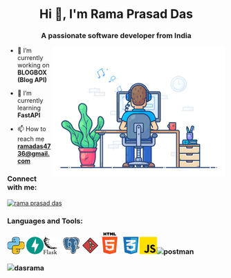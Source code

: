 <h1 align="center">Hi 👋, I'm Rama Prasad Das</h1>
<h3 align="center">A passionate software developer from India</h3>
<img align = "right" width="400" src="https://raw.githubusercontent.com/SupianIDz/SupianIDz/main/coding.gif" alt="coding">

- 🔭 I’m currently working on **BLOGBOX (Blog API)**

- 🌱 I’m currently learning **FastAPI**

- 📫 How to reach me **ramadas4736@gmail.com**

<h3 align="left">Connect with me:</h3>
<p align="left">
<a href="https://linkedin.com/in/rama prasad das" target="https://www.linkedin.com/in/rama-prasad-das-363161256/"><img align="center" src="https://raw.githubusercontent.com/rahuldkjain/github-profile-readme-generator/master/src/images/icons/Social/linked-in-alt.svg" alt="rama prasad das" height="30" width="40" /></a>
</p>

<h3 align="left">Languages and Tools:

<p align="left"> <img src="https://github.com/dasrama/dasrama/blob/main/python.png" alt="python" width="40" height="40"/>  <img src="https://github.com/dasrama/dasrama/blob/main/FastAPI.svg" width="40" height="40"/><img src="https://github.com/dasrama/dasrama/blob/main/flask.png" width="40" height="40"/> <img src="https://github.com/dasrama/dasrama/blob/main/PostgresSQL.svg" alt="postgresql" width="40" height="40"/>  <img src="https://github.com/dasrama/dasrama/blob/main/git.png" alt="git" width="40" height="40"/><img src="https://github.com/dasrama/dasrama/blob/main/html-5.png" alt="html5" width="50" height="50"/> <img src="https://github.com/dasrama/dasrama/blob/main/social.png" alt="css" width="40" height="40"/><img src="https://github.com/dasrama/dasrama/blob/main/js.png" alt="javascript" width="40" height="40"/><img src="https://www.vectorlogo.zone/logos/getpostman/getpostman-icon.svg" alt="postman" width="40" height="40"/></p>


<p><img align="center" src="https://github-readme-streak-stats.herokuapp.com/?user=dasrama&" alt="dasrama" /></p>
